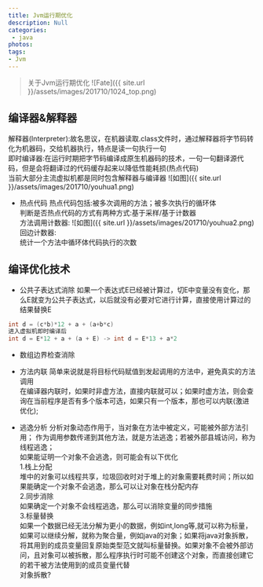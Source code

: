 ```yaml
---
title: Jvm运行期优化
description: Null
categories:
 - java
photos:
tags:
- Jvm
---
```


> 关于Jvm运行期优化
![Fate]({{ site.url }}/assets/images/201710/1024_top.png)

## 编译器&解释器
解释器(Interpreter):故名思议，在机器读取.class文件时，通过解释器将字节码转化为机器码，交给机器执行，特点是读一句执行一句<br/>
即时编译器:在运行时期把字节码编译成原生机器码的技术，一句一句翻译源代码，但是会将翻译过的代码缓存起来以降低性能耗损(热点代码)<br/>
当前大部分主流虚拟机都是同时包含解释器与编译器
![如图]({{ site.url }}/assets/images/201710/youhua1.png)

- 热点代码
热点代码包括:被多次调用的方法；被多次执行的循环体<br/>
判断是否热点代码的方式有两种方式:基于采样/基于计数器<br/>
方法调用计数器:
![如图]({{ site.url }}/assets/images/201710/youhua2.png)
回边计数器:<br/>
统计一个方法中循环体代码执行的次数<br/>

## 编译优化技术
- 公共子表达式消除
如果一个表达式E已经被计算过，切E中变量没有变化，那么E就变为公共子表达式，以后就没有必要对它进行计算，直接使用计算过的结果替换E<br/>
```java
int d = (c*b)*12 + a + (a+b*c)
进入虚拟机即时编译后
int d = E*12 + a + (a + E) -> int d = E*13 + a*2
```

- 数组边界检查消除

- 方法内联
简单来说就是将目标代码赋值到发起调用的方法中，避免真实的方法调用<br/>
在编译器内联时，如果时非虚方法，直接内联就可以；如果时虚方法，则会查询在当前程序是否有多个版本可选，如果只有一个版本，那也可以内联(激进优化);

- 逃逸分析
分析对象动态作用于，当对象在方法中被定义，可能被外部方法引用；
作为调用参数传递到其他方法，就是方法逃逸；若被外部县城访问，称为线程逃逸；<br/>
如果能证明一个对象不会逃逸，则可能会有以下优化<br/>
1.栈上分配<br/>
堆中的对象可以线程共享，垃圾回收时对于堆上的对象需要耗费时间；所以如果能确定一个对象不会逃逸，那么可以让对象在栈分配内存<br/>
2.同步消除<br/>
如果确定一个对象不会线程逃逸，那么可以消除变量的同步措施<br/>
3.标量替换<br/>
如果一个数据已经无法分解为更小的数据，例如int,long等,就可以称为标量，如果可以继续分解，就称为聚合量，例如java的对象；如果将java对象拆散，将其用到的成员变量回复原始类型范文就叫标量替换。如果对象不会被外部访问，且对象可以被拆散，那么程序执行时可能不创建这个对象，而直接创建它的若干被方法使用到的成员变量代替<br/>
对象拆散?



